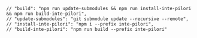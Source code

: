     // "build": "npm run update-submodules && npm run install-inte-pilori && npm run build-inte-pilori",
    // "update-submodules": "git submodule update --recursive --remote",
    // "install-inte-pilori": "npm i --prefix inte-pilori",
    // "build-inte-pilori": "npm run build --prefix inte-pilori"
